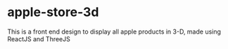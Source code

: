 # apple-store-3d
This is a front end design to display all apple products in 3-D, made using ReactJS and ThreeJS
